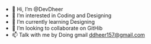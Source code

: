 - 👋 Hi, I’m @DevDheer
- 👀 I’m interested in Coding and Designing
- 🌱 I’m currently learning Designing
- 💞️ I’m looking to collaborate on GitHib
- 📫 Talk with me by Doing gmail ddheer157@gmail.com

<!---
DevDheer/DevDheer is a ✨ special ✨ repository because its `README.md` (this file) appears on your GitHub profile.
You can click the Preview link to take a look at your changes.
--->
